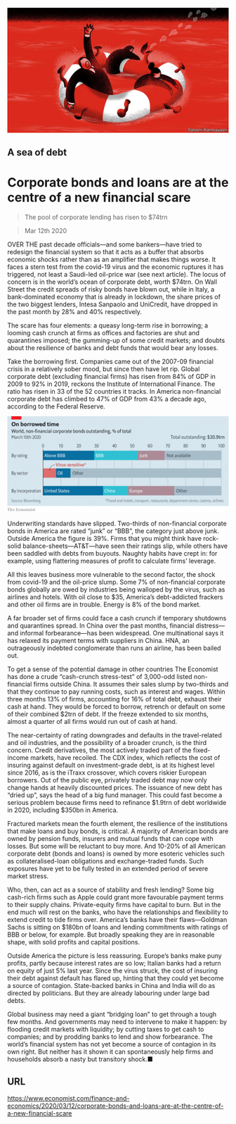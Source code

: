 ![](./images/20200314_FND001.jpg)

## A sea of debt

# Corporate bonds and loans are at the centre of a new financial scare

> The pool of corporate lending has risen to $74trn

> Mar 12th 2020

OVER THE past decade officials—and some bankers—have tried to redesign the financial system so that it acts as a buffer that absorbs economic shocks rather than as an amplifier that makes things worse. It faces a stern test from the covid-19 virus and the economic ruptures it has triggered, not least a Saudi-led oil-price war (see next article). The locus of concern is in the world’s ocean of corporate debt, worth $74trn. On Wall Street the credit spreads of risky bonds have blown out, while in Italy, a bank-dominated economy that is already in lockdown, the share prices of the two biggest lenders, Intesa Sanpaolo and UniCredit, have dropped in the past month by 28% and 40% respectively.

The scare has four elements: a queasy long-term rise in borrowing; a looming cash crunch at firms as offices and factories are shut and quarantines imposed; the gumming-up of some credit markets; and doubts about the resilience of banks and debt funds that would bear any losses.

Take the borrowing first. Companies came out of the 2007-09 financial crisis in a relatively sober mood, but since then have let rip. Global corporate debt (excluding financial firms) has risen from 84% of GDP in 2009 to 92% in 2019, reckons the Institute of International Finance. The ratio has risen in 33 of the 52 countries it tracks. In America non-financial corporate debt has climbed to 47% of GDP from 43% a decade ago, according to the Federal Reserve.



![](./images/20200314_FNC694_0.png)

Underwriting standards have slipped. Two-thirds of non-financial corporate bonds in America are rated “junk” or “BBB”, the category just above junk. Outside America the figure is 39%. Firms that you might think have rock-solid balance-sheets—AT&T—have seen their ratings slip, while others have been saddled with debts from buyouts. Naughty habits have crept in: for example, using flattering measures of profit to calculate firms’ leverage.

All this leaves business more vulnerable to the second factor, the shock from covid-19 and the oil-price slump. Some 7% of non-financial corporate bonds globally are owed by industries being walloped by the virus, such as airlines and hotels. With oil close to $35, America’s debt-addicted frackers and other oil firms are in trouble. Energy is 8% of the bond market.

A far broader set of firms could face a cash crunch if temporary shutdowns and quarantines spread. In China over the past months, financial distress—and informal forbearance—has been widespread. One multinational says it has relaxed its payment terms with suppliers in China. HNA, an outrageously indebted conglomerate than runs an airline, has been bailed out.

To get a sense of the potential damage in other countries The Economist has done a crude “cash-crunch stress-test” of 3,000-odd listed non-financial firms outside China. It assumes their sales slump by two-thirds and that they continue to pay running costs, such as interest and wages. Within three months 13% of firms, accounting for 16% of total debt, exhaust their cash at hand. They would be forced to borrow, retrench or default on some of their combined $2trn of debt. If the freeze extended to six months, almost a quarter of all firms would run out of cash at hand.

The near-certainty of rating downgrades and defaults in the travel-related and oil industries, and the possibility of a broader crunch, is the third concern. Credit derivatives, the most actively traded part of the fixed-income markets, have recoiled. The CDX index, which reflects the cost of insuring against default on investment-grade debt, is at its highest level since 2016, as is the iTraxx crossover, which covers riskier European borrowers. Out of the public eye, privately traded debt may now only change hands at heavily discounted prices. The issuance of new debt has “dried up”, says the head of a big fund manager. This could fast become a serious problem because firms need to refinance $1.9trn of debt worldwide in 2020, including $350bn in America.

Fractured markets mean the fourth element, the resilience of the institutions that make loans and buy bonds, is critical. A majority of American bonds are owned by pension funds, insurers and mutual funds that can cope with losses. But some will be reluctant to buy more. And 10-20% of all American corporate debt (bonds and loans) is owned by more esoteric vehicles such as collateralised-loan obligations and exchange-traded funds. Such exposures have yet to be fully tested in an extended period of severe market stress.

Who, then, can act as a source of stability and fresh lending? Some big cash-rich firms such as Apple could grant more favourable payment terms to their supply chains. Private-equity firms have capital to burn. But in the end much will rest on the banks, who have the relationships and flexibility to extend credit to tide firms over. America’s banks have their flaws—Goldman Sachs is sitting on $180bn of loans and lending commitments with ratings of BBB or below, for example. But broadly speaking they are in reasonable shape, with solid profits and capital positions.

Outside America the picture is less reassuring. Europe’s banks make puny profits, partly because interest rates are so low; Italian banks had a return on equity of just 5% last year. Since the virus struck, the cost of insuring their debt against default has flared up, hinting that they could yet become a source of contagion. State-backed banks in China and India will do as directed by politicians. But they are already labouring under large bad debts.

Global business may need a giant “bridging loan” to get through a tough few months. And governments may need to intervene to make it happen: by flooding credit markets with liquidity; by cutting taxes to get cash to companies; and by prodding banks to lend and show forbearance. The world’s financial system has not yet become a source of contagion in its own right. But neither has it shown it can spontaneously help firms and households absorb a nasty but transitory shock.■

## URL

https://www.economist.com/finance-and-economics/2020/03/12/corporate-bonds-and-loans-are-at-the-centre-of-a-new-financial-scare
